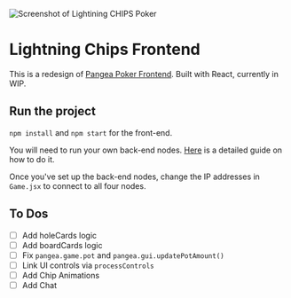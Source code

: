 ![Screenshot of Lightining CHIPS Poker](https://norbert.dev/chips_poker@2x.jpg)

# Lightning Chips Frontend

This is a redesign of [Pangea Poker Frontend](https://github.com/sg777/pangea-poker-frontend). Built with React, currently in WIP.

## Run the project

`npm install` and `npm start` for the front-end.

You will need to run your own back-end nodes. [Here](https://github.com/NOCTLJRNE/CHIPS-tuto/blob/master/README.md) is a detailed guide on how to do it.

Once you've set up the back-end nodes, change the IP addresses in `Game.jsx` to connect to all four nodes.

## To Dos

- [ ] Add holeCards logic
- [ ] Add boardCards logic
- [ ] Fix `pangea.game.pot` and `pangea.gui.updatePotAmount()`
- [ ] Link UI controls via `processControls`
- [ ] Add Chip Animations
- [ ] Add Chat
